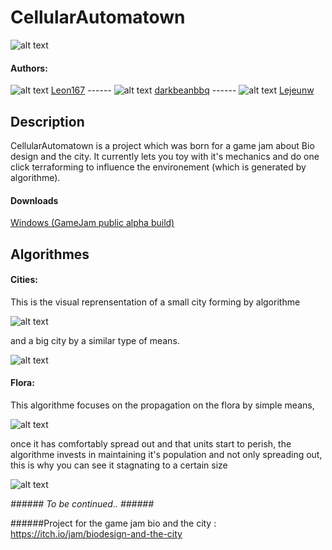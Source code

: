 # CellularAutomatown


![alt text](https://cdn.discordapp.com/attachments/148910712981422080/195703652374151169/splashscreen00.png "What we'd like to achieve")


#### Authors:
![alt text](https://avatars2.githubusercontent.com/u/2514652?v=3&s=40 "icon") [Leon167](https://github.com/leon196) ------ ![alt text](https://avatars0.githubusercontent.com/u/2822148?v=3&s=40 "icon") [darkbeanbbq](https://github.com/darkbeanbbq) ------ ![alt text](https://avatars2.githubusercontent.com/u/12818663?v=3&s=40 "icon")  [Lejeunw](https://github.com/lejeunw)

## Description
CellularAutomatown is a project which was born for a game jam about Bio design and the city. It currently lets you toy with it's mechanics and do one click terraforming to influence the environement (which is generated by algorithme).

#### Downloads
[Windows (GameJam public alpha build)](https://cdn.discordapp.com/attachments/148910712981422080/195678544993583105/Automatown.rar)



## Algorithmes
#### Cities:
This is the visual reprensentation of a small city forming by algorithme

![alt text](https://cdn.discordapp.com/attachments/148910712981422080/195679740705767425/city_algo_v2_smaller_slower.gif "Small city Algorithme")


and a big city by a similar type of means.


![alt text](https://cdn.discordapp.com/attachments/148910712981422080/195679209669001217/city_algo_v1.gif "Big city Algorithme (ie: Paris)")


#### Flora:
This algorithme focuses on the propagation on the flora by simple means,


![alt text](https://cdn.discordapp.com/attachments/148910712981422080/195679875590258690/algo1-start_long.gif "Flora growth (occupy space)")


once it has comfortably spread out and that units start to perish, the algorithme invests in maintaining it's population and not only spreading out, this is why you can see it stagnating to a certain size


![alt text](https://cdn.discordapp.com/attachments/148910712981422080/195694597735841793/Algo1-fullstagnant.gif "Flora maintain survive")



_######   To be continued..   ######_

######Project for the game jam bio and the city : https://itch.io/jam/biodesign-and-the-city
